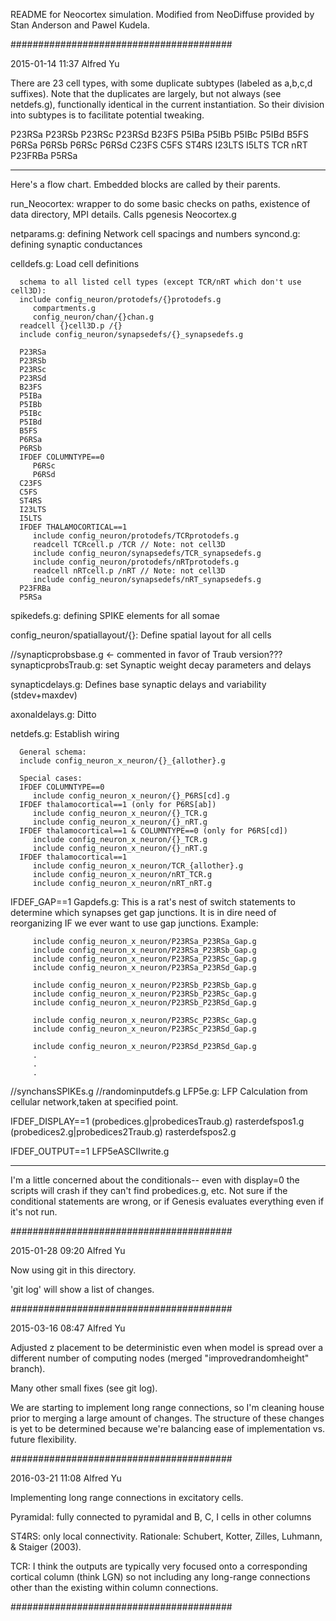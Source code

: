 README for Neocortex simulation. Modified from NeoDiffuse provided by Stan
Anderson and Pawel Kudela.

########################################

2015-01-14 11:37
Alfred Yu

There are 23 cell types, with some duplicate subtypes (labeled as a,b,c,d
suffixes). Note that the duplicates are largely, but not always (see
netdefs.g), functionally identical in the current instantiation. So their
division into subtypes is to facilitate potential tweaking.

   P23RSa
   P23RSb
   P23RSc
   P23RSd
   B23FS
   P5IBa
   P5IBb
   P5IBc
   P5IBd
   B5FS
   P6RSa
   P6RSb
   P6RSc
   P6RSd
   C23FS
   C5FS
   ST4RS
   I23LTS
   I5LTS
   TCR
   nRT
   P23FRBa
   P5RSa

----------------

Here's a flow chart. Embedded blocks are called by their parents.

run_Neocortex: wrapper to do some basic checks on paths, existence of data directory,
MPI details. Calls pgenesis Neocortex.g 

   netparams.g: defining Network cell spacings and numbers
   syncond.g: defining synaptic conductances
      
   celldefs.g: Load cell definitions

      schema to all listed cell types (except TCR/nRT which don't use cell3D):
      include config_neuron/protodefs/{}protodefs.g
         compartments.g
         config_neuron/chan/{}chan.g
      readcell {}cell3D.p /{}
      include config_neuron/synapsedefs/{}_synapsedefs.g

      P23RSa
      P23RSb
      P23RSc
      P23RSd
      B23FS
      P5IBa
      P5IBb
      P5IBc
      P5IBd
      B5FS
      P6RSa
      P6RSb
      IFDEF COLUMNTYPE==0
         P6RSc
         P6RSd
      C23FS
      C5FS
      ST4RS
      I23LTS
      I5LTS
      IFDEF THALAMOCORTICAL==1
         include config_neuron/protodefs/TCRprotodefs.g
         readcell TCRcell.p /TCR // Note: not cell3D
         include config_neuron/synapsedefs/TCR_synapsedefs.g
         include config_neuron/protodefs/nRTprotodefs.g
         readcell nRTcell.p /nRT // Note: not cell3D
         include config_neuron/synapsedefs/nRT_synapsedefs.g
      P23FRBa
      P5RSa

   spikedefs.g: defining SPIKE elements for all somae

   config_neuron/spatiallayout/{}: Define spatial layout for all cells

   //synapticprobsbase.g <- commented in favor of Traub version???
   synapticprobsTraub.g: set Synaptic weight decay parameters and delays

   synapticdelays.g: Defines base synaptic delays and variability (stdev+maxdev)

   axonaldelays.g: Ditto

   netdefs.g: Establish wiring

      General schema:
      include config_neuron_x_neuron/{}_{allother}.g

      Special cases:
      IFDEF COLUMNTYPE==0
         include config_neuron_x_neuron/{}_P6RS[cd].g
      IFDEF thalamocortical==1 (only for P6RS[ab])
         include config_neuron_x_neuron/{}_TCR.g
         include config_neuron_x_neuron/{}_nRT.g
      IFDEF thalamocortical==1 & COLUMNTYPE==0 (only for P6RS[cd])
         include config_neuron_x_neuron/{}_TCR.g
         include config_neuron_x_neuron/{}_nRT.g
      IFDEF thalamocortical==1
         include config_neuron_x_neuron/TCR_{allother}.g
         include config_neuron_x_neuron/nRT_TCR.g
         include config_neuron_x_neuron/nRT_nRT.g
         

   IFDEF_GAP==1
      Gapdefs.g: This is a rat's nest of switch statements to determine which synapses
      get gap junctions. It is in dire need of reorganizing IF we ever want to use gap
      junctions. Example:

         include config_neuron_x_neuron/P23RSa_P23RSa_Gap.g
         include config_neuron_x_neuron/P23RSa_P23RSb_Gap.g
         include config_neuron_x_neuron/P23RSa_P23RSc_Gap.g
         include config_neuron_x_neuron/P23RSa_P23RSd_Gap.g

         include config_neuron_x_neuron/P23RSb_P23RSb_Gap.g
         include config_neuron_x_neuron/P23RSb_P23RSc_Gap.g
         include config_neuron_x_neuron/P23RSb_P23RSd_Gap.g

         include config_neuron_x_neuron/P23RSc_P23RSc_Gap.g
         include config_neuron_x_neuron/P23RSc_P23RSd_Gap.g

         include config_neuron_x_neuron/P23RSd_P23RSd_Gap.g
         .
         .
         .

   //synchansSPIKEs.g
   //randominputdefs.g
   LFP5e.g: LFP Calculation from cellular network,taken at specified point.

   IFDEF_DISPLAY==1
      (probedices.g|probedicesTraub.g)
      rasterdefspos1.g
      (probedices2.g|probedices2Traub.g)
      rasterdefspos2.g

   IFDEF_OUTPUT==1
      LFP5eASCIIwrite.g

---------------------------

I'm a little concerned about the conditionals-- even with display=0 the scripts
will crash if they can't find probedices.g, etc. Not sure if the conditional
statements are wrong, or if Genesis evaluates everything even if it's not run.

########################################

2015-01-28 09:20
Alfred Yu

Now using git in this directory.

'git log' will show a list of changes.

########################################

2015-03-16 08:47
Alfred Yu

Adjusted z placement to be deterministic even when model is spread over a
different number of computing nodes (merged "improvedrandomheight" branch).

Many other small fixes (see git log).

We are starting to implement long range connections, so I'm cleaning house
prior to merging a large amount of changes. The structure of these changes is
yet to be determined because we're balancing ease of implementation vs. future
flexibility.

########################################

2016-03-21 11:08
Alfred Yu

Implementing long range connections in excitatory cells.

Pyramidal: fully connected to pyramidal and B, C, I cells in other columns

ST4RS: only local connectivity. Rationale: Schubert, Kotter, Zilles, Luhmann, & Staiger (2003).

TCR: I think the outputs are typically very focused onto a corresponding
cortical column (think LGN) so not including any long-range connections other
than the existing within column connections.

########################################
